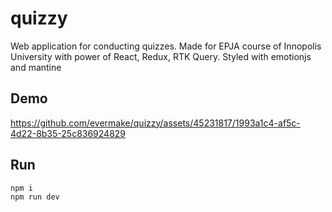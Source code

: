 # quizzy
Web application for conducting quizzes. Made for EPJA course of Innopolis University with power of React, Redux, RTK Query. Styled with emotionjs and mantine

## Demo
https://github.com/evermake/quizzy/assets/45231817/1993a1c4-af5c-4d22-8b35-25c836924829

## Run
```
npm i
npm run dev
```
